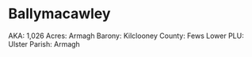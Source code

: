 # Ballymacawley

AKA: 1,026
Acres: Armagh
Barony: Kilclooney
County: Fews Lower
PLU: Ulster
Parish: Armagh